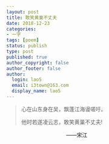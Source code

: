 ```yaml
---
layout: post
title: 敢笑黄巢不丈夫
date: 2018-12-23
categories:
- 一字
tags: [poem]
status: publish
type: post
published: true
author_copyright: false
author_footer: false
author:
  login: lao5
  email: i3town@163.com
  display_name: lao5
---
```


>心在山东身在吴，飘蓬江海谩嗟吁。    
>
>他时若遂凌云志，敢笑黄巢不丈夫! 

​　　　　　　　　　　　        ——宋江

